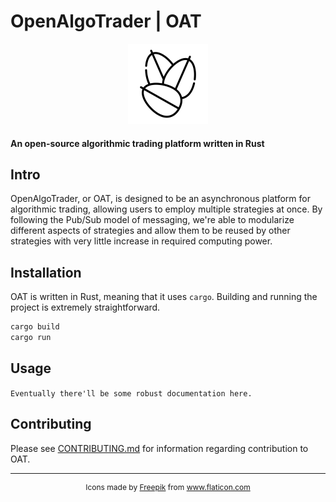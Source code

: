# OpenAlgoTrader | OAT

<p align="center">
<img width="128" height="128" src="oat.png">
</p>

#### An open-source algorithmic trading platform written in Rust

## Intro

OpenAlgoTrader, or OAT, is designed to be an asynchronous platform for algorithmic trading, allowing users to employ multiple strategies at once. By following the Pub/Sub model of messaging, we're able to modularize different aspects of strategies and allow them to be reused by other strategies with very little increase in required computing power.

## Installation

OAT is written in Rust, meaning that it uses `cargo`. Building and running the project is extremely straightforward.


```bash
cargo build
cargo run
```

## Usage

```Eventually there'll be some robust documentation here.```

## Contributing
Please see [CONTRIBUTING.md](CONTRIBUTING.md) for information regarding contribution to OAT.

---

<div align="center" style="font-size:12px;">Icons made by <a href="https://www.freepik.com" title="Freepik">Freepik</a> from <a href="https://www.flaticon.com/" title="Flaticon">www.flaticon.com</a></div>
